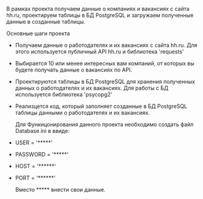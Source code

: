 В рамках проекта получаем данные о компаниях и вакансиях с сайта hh.ru, проектируем таблицы в БД PostgreSQL и загружаем полученные данные в созданные таблицы.

Основные шаги проекта

- Получаем данные о работодателях и их вакансиях с сайта hh.ru. Для этого используется публичный API hh.ru и библиотека 'requests'
- Выбирается 10 или менее интересных вам компаний, от которых вы будете получать данные о вакансиях по API.
- Проектируются таблицы в БД PostgreSQL для хранения полученных данных о работодателях и их вакансиях. Для работы с БД используется библиотека 'psycopg2'
- Реализцется код, который заполняет созданные в БД PostgreSQL таблицы данными о работодателях и их вакансиях.

  Для Функицонирования данного проекта необходимо создать файл Database.ini 
в ввиде:

- USER = '*****'
- PASSWORD = '*****'
- HOST = '******'
- PORT = '******'

  Вместо ***** внести свои данные.
